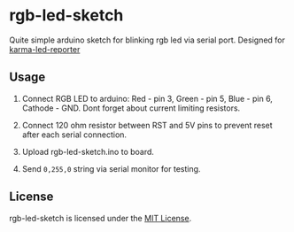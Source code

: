 # rgb-led-sketch

Quite simple arduino sketch for blinking rgb led via serial port.
Designed for [karma-led-reporter][0]

## Usage

1. Connect RGB LED to arduino: Red - pin 3, Green - pin 5, Blue - pin 6, Cathode - GND. Dont forget about current limiting resistors.

2. Connect 120 ohm resistor between RST and 5V pins to prevent reset after each serial connection.

3. Upload rgb-led-sketch.ino to board.

4. Send `0,255,0` string via serial monitor for testing.

## License

rgb-led-sketch is licensed under the [MIT License][1].

  [0]: https://github.com/val-/karma-led-reporter
  [1]: http://opensource.org/licenses/MIT
